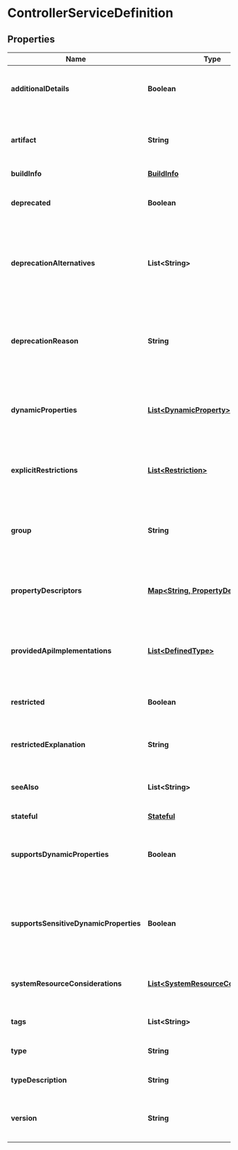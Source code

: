 # ControllerServiceDefinition

## Properties
Name | Type | Description | Notes
------------ | ------------- | ------------- | -------------
**additionalDetails** | **Boolean** | Indicates if the component has additional details documentation |  [optional]
**artifact** | **String** | The artifact name of the bundle that provides the referenced type. |  [optional]
**buildInfo** | [**BuildInfo**](BuildInfo.md) |  |  [optional]
**deprecated** | **Boolean** | Whether or not the component has been deprecated |  [optional]
**deprecationAlternatives** | **List&lt;String&gt;** | If this component has been deprecated, this optional field provides alternatives to use |  [optional]
**deprecationReason** | **String** | If this component has been deprecated, this optional field can be used to provide an explanation |  [optional]
**dynamicProperties** | [**List&lt;DynamicProperty&gt;**](DynamicProperty.md) | Describes the dynamic properties supported by this component |  [optional]
**explicitRestrictions** | [**List&lt;Restriction&gt;**](Restriction.md) | Explicit restrictions that indicate a require permission to use the component |  [optional]
**group** | **String** | The group name of the bundle that provides the referenced type. |  [optional]
**propertyDescriptors** | [**Map&lt;String, PropertyDescriptor&gt;**](PropertyDescriptor.md) | Descriptions of configuration properties applicable to this component. |  [optional]
**providedApiImplementations** | [**List&lt;DefinedType&gt;**](DefinedType.md) | If this type represents a provider for an interface, this lists the APIs it implements |  [optional]
**restricted** | **Boolean** | Whether or not the component has a general restriction |  [optional]
**restrictedExplanation** | **String** | An optional description of the general restriction |  [optional]
**seeAlso** | **List&lt;String&gt;** | The names of other component types that may be related |  [optional]
**stateful** | [**Stateful**](Stateful.md) |  |  [optional]
**supportsDynamicProperties** | **Boolean** | Whether or not this component makes use of dynamic (user-set) properties. |  [optional]
**supportsSensitiveDynamicProperties** | **Boolean** | Whether or not this component makes use of sensitive dynamic (user-set) properties. |  [optional]
**systemResourceConsiderations** | [**List&lt;SystemResourceConsideration&gt;**](SystemResourceConsideration.md) | The system resource considerations for the given component |  [optional]
**tags** | **List&lt;String&gt;** | The tags associated with this type |  [optional]
**type** | **String** | The fully-qualified class type |  [optional]
**typeDescription** | **String** | The description of the type. |  [optional]
**version** | **String** | The version of the bundle that provides the referenced type. |  [optional]
